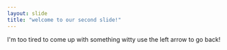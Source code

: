 ```yaml
---
layout: slide
title: "welcome to our second slide!"
---
```

I'm too tired to come up with something witty 
use the left arrow to go back!
